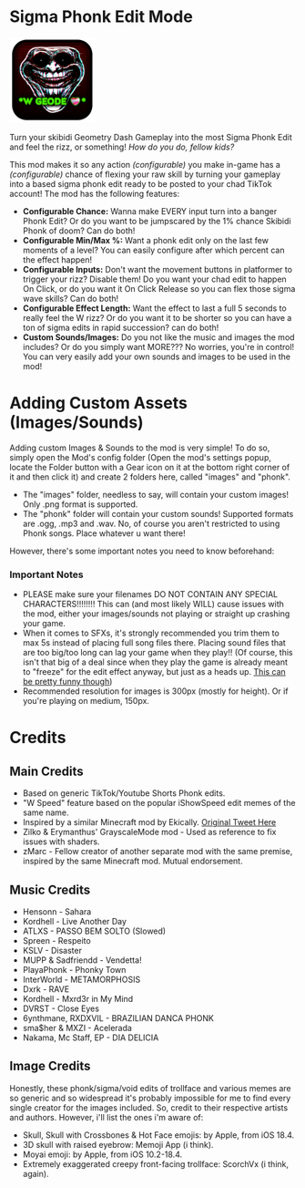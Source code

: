 # Sigma Phonk Edit Mode
<img src="logo.png" width="150" alt="the mod's logo" />

Turn your skibidi Geometry Dash Gameplay into the most Sigma Phonk Edit and feel the rizz, or something! *How do you do, fellow kids?*

This mod makes it so any action *(configurable)* you make in-game has a *(configurable)* chance of flexing your raw skill by turning your gameplay into a based sigma phonk edit ready to be posted to your chad TikTok account!
The mod has the following features:

- **Configurable Chance:** Wanna make EVERY input turn into a banger Phonk Edit? Or do you want to be jumpscared by the 1% chance Skibidi Phonk of doom? Can do both!
- **Configurable Min/Max %:** Want a phonk edit only on the last few moments of a level? You can easily configure after which percent can the effect happen!
- **Configurable Inputs:** Don't want the movement buttons in platformer to trigger your rizz? Disable them! Do you want your chad edit to happen On Click, or do you want it On Click Release so you can flex those sigma wave skills? Can do both!
- **Configurable Effect Length:** Want the effect to last a full 5 seconds to really feel the W rizz? Or do you want it to be shorter so you can have a ton of sigma edits in rapid succession? can do both!
- **Custom Sounds/Images:** Do you not like the music and images the mod includes? Or do you simply want MORE??? No worries, you're in control! You can very easily add your own sounds and images to be used in the mod!

# Adding Custom Assets (Images/Sounds)
Adding custom Images & Sounds to the mod is very simple! To do so, simply open the Mod's config folder (Open the mod's settings popup, locate the Folder button with a Gear icon on it at the bottom right corner of it and then click it) and create 2 folders here, called "images" and "phonk".

- The "images" folder, needless to say, will contain your custom images! Only .png format is supported.
- The "phonk" folder will contain your custom sounds! Supported formats are .ogg, .mp3 and .wav. No, of course you aren't restricted to using Phonk songs. Place whatever u want there!

However, there's some important notes you need to know beforehand:

### Important Notes
- PLEASE make sure your filenames DO NOT CONTAIN ANY SPECIAL CHARACTERS!!!!!!!! This can (and most likely WILL) cause issues with the mod, either your images/sounds not playing or straight up crashing your game.
- When it comes to SFXs, it's strongly recommended you trim them to max 5s instead of placing full song files there. Placing sound files that are too big/too long can lag your game when they play!! (Of course, this isn't that big of a deal since when they play the game is already meant to "freeze" for the edit effect anyway, but just as a heads up. [This can be pretty funny though](https://x.com/DeepResonanceX/status/1980916712569729245))
- Recommended resolution for images is 300px (mostly for height). Or if you're playing on medium, 150px.

# Credits
## Main Credits
- Based on generic TikTok/Youtube Shorts Phonk edits.
- "W Speed" feature based on the popular iShowSpeed edit memes of the same name.
- Inspired by a similar Minecraft mod by Ekically. [Original Tweet Here](https://x.com/Ekically/status/1979313933065555996)
- Zilko & Erymanthus' GrayscaleMode mod - Used as reference to fix issues with shaders.
- zMarc - Fellow creator of another separate mod with the same premise, inspired by the same Minecraft mod. Mutual endorsement.

## Music Credits
- Hensonn - Sahara  
- Kordhell - Live Another Day
- ATLXS - PASSO BEM SOLTO (Slowed)
- Spreen - Respeito
- KSLV - Disaster
- MUPP & Sadfriendd - Vendetta!
- PlayaPhonk - Phonky Town
- InterWorld - METAMORPHOSIS
- Dxrk - RAVE
- Kordhell - Mxrd3r in My Mind
- DVRST - Close Eyes
- 6ynthmane, RXDXVIL - BRAZILIAN DANCA PHONK
- sma$her & MXZI - Acelerada
- Nakama, Mc Staff, EP - DIA DELICIA

## Image Credits
Honestly, these phonk/sigma/void edits of trollface and various memes are so generic and so widespread it's probably impossible for me to find every single creator for the images included. So, credit to their respective artists and authors.
However, i'll list the ones i'm aware of:

- Skull, Skull with Crossbones & Hot Face emojis: by Apple, from iOS 18.4.
- 3D skull with raised eyebrow: Memoji App (i think).
- Moyai emoji: by Apple, from iOS 10.2-18.4.
- Extremely exaggerated creepy front-facing trollface: ScorchVx (i think, again).
